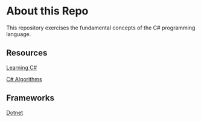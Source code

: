 # About this Repo
This repository exercises the fundamental concepts of the C# programming language.

## Resources
[Learning C#](https://www.linkedin.com/learning/learning-c-sharp-8581491/an-introduction-to-learning-c-sharp?contextUrn=urn%3Ali%3AlyndaLearningPath%3A61b0f9f1498ecd434f08bdce)

[C# Algorithms](https://www.linkedin.com/learning/c-sharp-algorithms/improve-your-c-sharp-applications-with-efficient-algorithms?contextUrn=urn%3Ali%3AlyndaLearningPath%3A61b0f9f1498ecd434f08bdce)

## Frameworks
[Dotnet](https://dotnet.microsoft.com/en-us/)